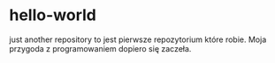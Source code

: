 # hello-world
just another repository
to jest pierwsze repozytorium które robie. 
Moja przygoda z programowaniem dopiero się zaczeła.


